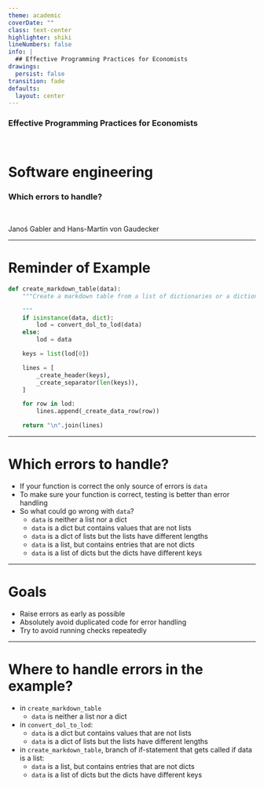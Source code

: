 ```yaml
---
theme: academic
coverDate: ""
class: text-center
highlighter: shiki
lineNumbers: false
info: |
  ## Effective Programming Practices for Economists
drawings:
  persist: false
transition: fade
defaults:
  layout: center
---
```


### Effective Programming Practices for Economists

<br/>

# Software engineering

### Which errors to handle?

<br/>


Janoś Gabler and Hans-Martin von Gaudecker

---

# Reminder of Example


```python
def create_markdown_table(data):
    """Create a markdown table from a list of dictionaries or a dictionary of lists.

    """
    if isinstance(data, dict):
        lod = convert_dol_to_lod(data)
    else:
        lod = data

    keys = list(lod[0])

    lines = [
        _create_header(keys),
        _create_separator(len(keys)),
    ]

    for row in lod:
        lines.append(_create_data_row(row))

    return "\n".join(lines)
```


---

# Which errors to handle?

- If your function is correct the only source of errors is `data`
- To make sure your function is correct, testing is better than error
handling
- So what could go wrong with `data`?
  - `data` is neither a list nor a dict
  - `data` is a dict but contains values that are not lists
  - `data` is a dict of lists but the lists have different lengths
  - `data` is a list, but contains entries that are not dicts
  - `data` is a list of dicts but the dicts have different keys

---

# Goals

- Raise errors as early as possible
- Absolutely avoid duplicated code for error handling
- Try to avoid running checks repeatedly


---

# Where to handle errors in the example?

- in `create_markdown_table`
  - `data` is neither a list nor a dict
- in `convert_dol_to_lod`:
  - `data` is a dict but contains values that are not lists
  - `data` is a dict of lists but the lists have different lengths
- in `create_markdown_table`, branch of if-statement that gets called if data is a list:
  - `data` is a list, but contains entries that are not dicts
  - `data` is a list of dicts but the dicts have different keys
